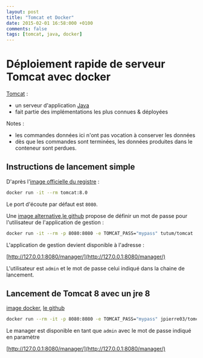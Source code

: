 ```yaml
---
layout: post
title: "Tomcat et Docker"
date: 2015-02-01 16:58:000 +0100
comments: false
tags: [tomcat, java, docker]
---
```


# Déploiement rapide de serveur Tomcat avec docker

[Tomcat](http://tomcat.apache.org/) :

* un serveur d'application [Java](http://fr.wikipedia.org/wiki/Java_%28langage%29)
* fait partie des implémentations les plus connues & déployées

Notes :

* les commandes données ici n'ont pas vocation à conserver les données
* dès que les commandes sont terminées, les données produites dans le conteneur sont perdues.

## Instructions de lancement simple

D'après l'[image officielle du registre](https://registry.hub.docker.com/_/tomcat/) :

```bash
docker run -it --rm tomcat:8.0
```

Le port d'écoute par défaut est `8080`.

Une [image alternative](https://registry.hub.docker.com/u/tutum/tomcat/),[le github](https://github.com/tutumcloud/tutum-docker-tomcat) propose de définir un mot de passe pour l'utilisateur de l'application de gestion :

```bash
docker run -it --rm -p 8080:8080 -e TOMCAT_PASS="mypass" tutum/tomcat
```

L'application de gestion devient disponible à l'adresse :

[http://127.0.0.1:8080/manager/](http://127.0.0.1:8080/manager/)


L'utilisateur est `admin` et le mot de passe celui indiqué dans la chaine de lancement.

## Lancement de Tomcat 8 avec un jre 8

[image docker](https://registry.hub.docker.com/u/jpierre03/tomcat/), [le github](https://github.com/jpierre03/docker-tomcat)

```bash
docker run --rm -it -p 8080:8080 -e TOMCAT_PASS="mypass" jpierre03/tomcat
```
Le manager est disponible en tant que `admin` avec le mot de passe indiqué en paramètre

[http://127.0.0.1:8080/manager/](http://127.0.0.1:8080/manager/)
